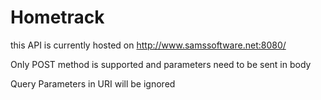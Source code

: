 # Hometrack

this API is currently hosted on http://www.samssoftware.net:8080/

Only POST method is supported and parameters need to be sent in body

Query Parameters in URI will be ignored
